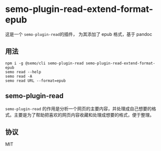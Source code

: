 # semo-plugin-read-extend-format-epub

这是一个 `semo-plugin-read`的插件， 为其添加了 epub 格式，基于 pandoc

## 用法

```
npm i -g @semo/cli semo-plugin-read semo-plugin-read-extend-format-epub
semo read --help
semo read -A
semo read URL --format=epub
```

## semo-plugin-read

`semo-plugin-read` 的作用是分析一个网页的主要内容，并处理成自己想要的格式。主要是为了帮助把喜欢的网页内容收藏和处理成想要的格式，便于整理。

## 协议

MIT

